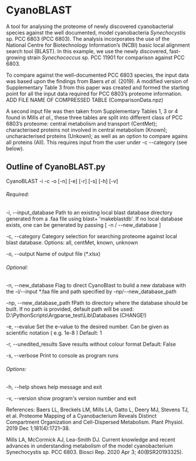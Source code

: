# CyanoBLAST

A tool for analysing the proteome of newly discovered cyanobacterial species against the well documented, model cyanobacteria *Synechocystis* sp. PCC 6803 (PCC 6803). The analysis incorporates the use of the National Centre for Biotechnology Information’s (NCBI) basic local alignment search tool (BLAST). In this example, we use the newly discovered, fast-growing strain *Synechococcus* sp. PCC 11901 for comparison against PCC 6803.


To compare against the well-documented PCC 6803 species, the input data was based upon the findings from Baers *et al.* (2019). A modified version of Supplementary Table 3 from this paper was created and formed the starting point for all the input data required for PCC 6803’s proteome information. ADD FILE NAME OF COMPRESSED TABLE (ComparisonData.npz)


A second input file was then taken from Supplementary Tables 1, 3 or 4 found in Mills *et al.*, these three tables are split into different class of PCC 6803’s proteome: central metabolism and transport (CentMet); characterised proteins not involved in central metabolism (Known); uncharacterised proteins (Unkown); as well as an option to compare agains all proteins (All). This requires input from the user under -c --category (see below).


## Outline of CyanoBLAST.py
CyanoBLAST -i -c -o [-n] [-e] [-r] [-s] [-h] [-v]

###### Required:
  -i, --input_database          Path to an existing local blast database directory generated from a .faa file
                                using blast+ 'makeblastdb'. If no local database exists, one can be
                                generated by passing [ -n / --new_database ]
                       
  -c, --category                Category selection for searching proteome against local blast database.
                                Options:  all, centMet, known, unknown
                      
  -o, --output                  Name of output file (*.xlsx)

###### Optional:
  -n, --new_database  			Flag to direct CyanoBlast to build a new database with the -i/--input \*.faa file
                              	and path specified by -np/--new_database_path
 
   -np, --new_database_path     fPath to directory where the database should be built.
                                If no path is provided, default path will be used: D:\PythonScripts\Argparse_test\Lib\Databases (CHANGE!)
 
  -e, --evalue                  Set the e-value to the desired number. Can be given as scientific notation ( e.g. 1e-8 )
                                Default: 1
                        
  -r, --unedited_results        Save results without colour format
                                Default: False
                            
  -s, --verbose                 Print to console as program runs

###### Options:
  -h, --help                    shows help message and exit
  
  -v, --version                 show program's version number and exit





References: Baers LL, Breckels LM, Mills LA, Gatto L, Deery MJ, Stevens TJ, et al. Proteome Mapping of a Cyanobacterium Reveals Distinct Compartment Organization and Cell-Dispersed Metabolism. Plant Physiol. 2019 Dec 1;181(4):1721–38.

Mills LA, McCormick AJ, Lea-Smith DJ. Current knowledge and recent advances in understanding metabolism of the model cyanobacterium Synechocystis sp. PCC 6803. Biosci Rep. 2020 Apr 3; 40(BSR20193325).
